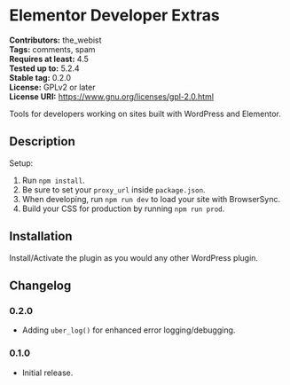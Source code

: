 # Elementor Developer Extras #
**Contributors:** the_webist  
**Tags:** comments, spam  
**Requires at least:** 4.5  
**Tested up to:** 5.2.4  
**Stable tag:** 0.2.0  
**License:** GPLv2 or later  
**License URI:** https://www.gnu.org/licenses/gpl-2.0.html  

Tools for developers working on sites built with WordPress and Elementor.

## Description ##

Setup:

1. Run `npm install`.
2. Be sure to set your `proxy_url` inside `package.json`.
3. When developing, run `npm run dev` to load your site with BrowserSync.
4. Build your CSS for production by running `npm run prod`.

## Installation ##

Install/Activate the plugin as you would any other WordPress plugin.

## Changelog ##

### 0.2.0 ###
* Adding `uber_log()` for enhanced error logging/debugging.

### 0.1.0 ###
* Initial release.
